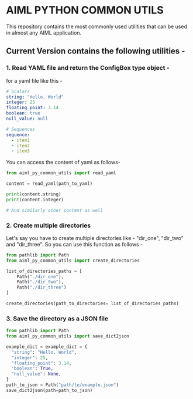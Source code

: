 # AIML PYTHON COMMON UTILS

This repository contains the most commonly used utilities that can be used in almost any AIML application.

## Current Version contains the following utilities - 

### 1. Read YAML file and return the ConfigBox type object -

for a yaml file like this - 

```yaml
# Scalars
string: "Hello, World"
integer: 25
floating_point: 3.14
boolean: true
null_value: null

# Sequences
sequence:
  - item1
  - item2
  - item3
```
You can access the content of yaml as follows- 

```python
from aiml_py_common_utils import read_yaml

content = read_yaml(path_to_yaml)

print(content.string)
print(content.integer)

# And similarly other content as well
```

### 2. Create multiple directories

Let's say you have to create multiple directories like - "dir_one", "dir_two" and "dir_three". So you can use this function as follows - 

```python
from pathlib import Path
from aiml_py_common_utils import create_directories

list_of_directories_paths = [
    Path("./dir_one"),
    Path("./dir_two"),
    Path("./dir_three")
]

create_directories(path_to_directories= list_of_directories_paths)
```

### 3. Save the directory as a JSON file


```python
from pathlib import Path
from aiml_py_common_utils import save_dict2json

example_dict = example_dict = {
  "string": "Hello, World",
  "integer": 25,
  "floating_point": 3.14,
  "boolean": True,
  "null_value": None,
}
path_to_json = Path("path/to/example.json")
save_dict2json(path=path_to_json)
```